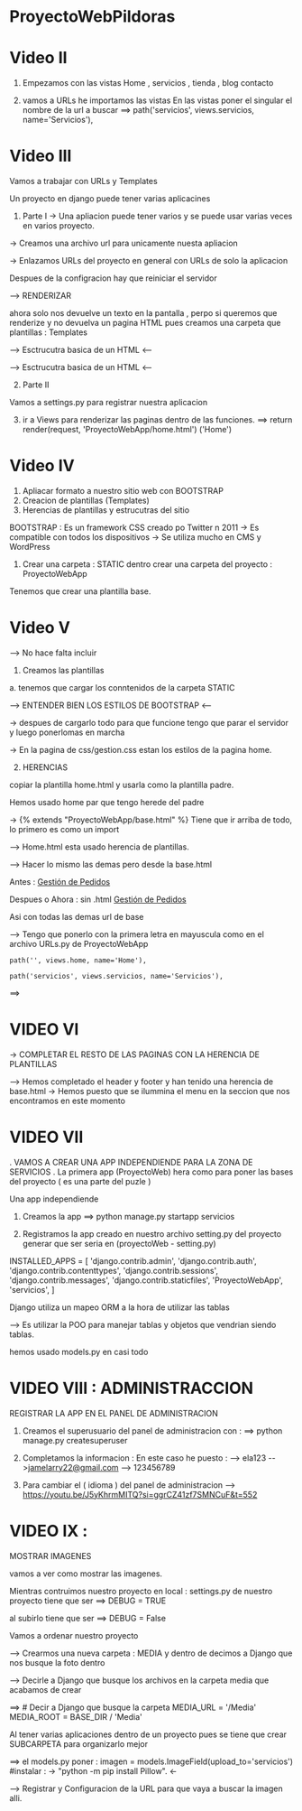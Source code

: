 # ProyectoWebPildoras

# Video II 
1. Empezamos con las vistas 
Home , servicios , tienda , blog contacto

2. vamos a URLs he importamos las vistas
En las vistas poner el singular el nombre de la url a buscar
    ==> path('servicios', views.servicios, name='Servicios'),


# Video III

Vamos a trabajar con URLs y Templates 

Un proyecto en django puede tener varias aplicacines 

1. Parte I
-> Una apliacion puede tener varios y se puede usar varias veces en varios proyecto.

-> Creamos una archivo url para unicamente nuesta apliacion 


-> Enlazamos URLs del proyecto en general con URLs de solo la aplicacion 

Despues de la configracion hay que reiniciar el servidor 


--> RENDERIZAR 

ahora solo nos devuelve un texto en la pantalla , 
perpo si queremos que renderize y no  devuelva un pagina HTML pues creamos una carpeta que plantillas : Templates

--> Esctrucutra basica de un HTML <-- 

<!DOCTYPE html>
<html lang="en">
<head>
    <meta charset="UTF-8">
    <meta name="viewport" content="width=device-width, initial-scale=1.0">
    <title>Document</title>
</head>
<body>
    
</body>
</html>

--> Esctrucutra basica de un HTML <-- 


2. Parte II

Vamos a settings.py para registrar nuestra aplicacion

3. ir a Views para renderizar las paginas dentro de las funciones. 
    ==> return render(request, 'ProyectoWebApp/home.html') ('Home')




# Video IV
1.  Apliacar formato a nuestro sitio web con BOOTSTRAP
2. Creacion de plantillas (Templates)
3. Herencias de plantillas y estrucutras del sitio

BOOTSTRAP : Es un framework CSS creado po Twitter n 2011
-> Es compatible con todos los dispositivos
-> Se utiliza mucho en CMS y WordPress


1. Crear una carpeta : STATIC  dentro crear una carpeta del proyecto : ProyectoWebApp


Tenemos que crear una plantilla base.


# Video V 

--> No hace falta incluir <!DOCTYPE html> 

1.  Creamos las plantillas 

a. tenemos que cargar los conntenidos de la carpeta STATIC

--> ENTENDER BIEN LOS ESTILOS DE BOOTSTRAP <-- 

-> despues de cargarlo todo para que funcione tengo que parar  el servidor y luego ponerlomas en marcha

-> En la pagina de css/gestion.css estan los estilos de la pagina home.


2.  HERENCIAS 

copiar la plantilla home.html y usarla como la plantilla padre.


Hemos usado home par que tengo  herede del padre 

-> {% extends "ProyectoWebApp/base.html" %}
        Tiene que ir arriba de todo, lo primero es como un import 

--> Home.html esta usado herencia de plantillas.

--> Hacer lo mismo las demas pero desde la base.html

Antes : 
      <a class="navbar-brand text-uppercase text-expanded font-weight-bold d-lg-none" href="home.html">Gestión de Pedidos</a>

Despues o Ahora : sin .html
      <a class="navbar-brand text-uppercase text-expanded font-weight-bold d-lg-none" href="{% url 'Home' %}">Gestión de Pedidos</a>

Asi con todas las demas url de base

--> Tengo que ponerlo con la primera letra en mayuscula como en el archivo URLs.py de ProyectoWebApp

    path('', views.home, name='Home'),

    path('servicios', views.servicios, name='Servicios'),



==> 

# VIDEO VI
-> COMPLETAR EL RESTO DE LAS PAGINAS CON LA HERENCIA DE PLANTILLAS

--> Hemos completado el header y footer y han tenido una herencia de base.html
-> Hemos puesto que se ilummina el menu en la seccion que nos encontramos en este momento 



# VIDEO VII

. VAMOS A CREAR UNA APP INDEPENDIENDE PARA LA ZONA DE SERVICIOS 
. La primera app (ProyectoWeb) hera como para poner las bases del proyecto ( es una parte del puzle )



Una app independiende 


1.  Creamos la app 
==> python manage.py startapp servicios

2. Registramos la app creado en nuestro archivo setting.py del proyecto generar que ser seria en (proyectoWeb - setting.py)

INSTALLED_APPS = [
    'django.contrib.admin',
    'django.contrib.auth',
    'django.contrib.contenttypes',
    'django.contrib.sessions',
    'django.contrib.messages',
    'django.contrib.staticfiles',
    'ProyectoWebApp',
    'servicios',
]


Django utiliza un mapeo ORM a la hora de utilizar las tablas 

--> Es utilizar la POO para manejar tablas y objetos que vendrian siendo tablas.


hemos usado models.py en casi todo 

# VIDEO VIII : ADMINISTRACCION

REGISTRAR LA APP EN EL PANEL DE ADMINISTRACION

1. Creamos el superusuario del panel de administracion con : 
        ==> python manage.py createsuperuser
2. Completamos la informacion : En este caso he puesto :
    --> ela123
    -->jamelarry22@gmail.com
    --> 123456789

3.  Para cambiar el ( idioma )  del panel de administracion 
    --> https://youtu.be/J5yKhrmMITQ?si=ggrCZ41zf7SMNCuF&t=552


# VIDEO IX : 
MOSTRAR IMAGENES 

vamos a ver como mostrar las imagenes. 

Mientras contruimos nuestro proyecto en local : settings.py de nuestro proyecto tiene que ser 
==> DEBUG = TRUE 

al subirlo tiene que ser 
==> DEBUG = False


Vamos a ordenar nuestro proyecto 

--> Crearmos una nueva carpeta : MEDIA y dentro de decimos a Django que nos busque la foto dentro

--> Decirle a Django que busque los archivos en la carpeta media que acabamos de crear 

==> # Decir a Django que busque la carpeta
MEDIA_URL = '/Media'
MEDIA_ROOT =  BASE_DIR / 'Media'

Al tener varias aplicaciones dentro de un proyecto pues se  tiene que crear SUBCARPETA para organizarlo mejor

==> el models.py poner : 
    imagen = models.ImageField(upload_to='servicios') #instalar : -> "python -m pip install Pillow". <-

--> Registrar y Configuracion de la URL 
para que vaya a buscar la imagen alli. 